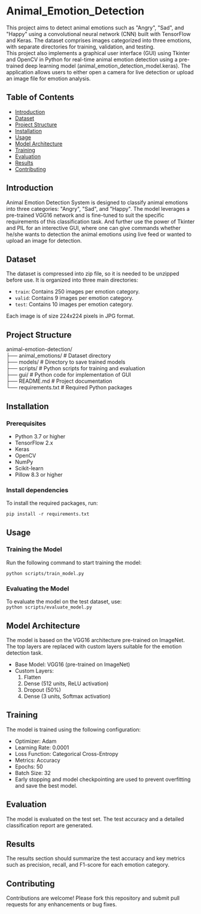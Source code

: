 # Animal_Emotion_Detection

This project aims to detect animal emotions such as "Angry", "Sad", and "Happy" using a convolutional neural network (CNN) built with TensorFlow and Keras. The dataset comprises images categorized into three emotions, with separate directories for training, validation, and testing. <br>
This project also implements a graphical user interface (GUI) using Tkinter and OpenCV in Python for real-time animal emotion detection using a pre-trained deep learning model (animal_emotion_detection_model.keras). The application allows users to either open a camera for live detection or upload an image file for emotion analysis.

## Table of Contents

- [Introduction](#introduction)
- [Dataset](#dataset)
- [Project Structure](#project-structure)
- [Installation](#installation)
- [Usage](#usage)
- [Model Architecture](#model-architecture)
- [Training](#training)
- [Evaluation](#evaluation)
- [Results](#results)
- [Contributing](#contributing)

## Introduction

Animal Emotion Detection System is designed to classify animal emotions into three categories: "Angry", "Sad", and "Happy". The model leverages a pre-trained VGG16 network and is fine-tuned to suit the specific requirements of this classification task. And further use the power of Tkinter and PIL for an interective GUI, where one can give commands whether he/she wants to detection the animal emotions using live feed or wanted to upload an image for detection. 

## Dataset

The dataset is compressed into zip file, so it is needed to be unzipped before use.
It is organized into three main directories:
- `train`: Contains 250 images per emotion category.
- `valid`: Contains 9 images per emotion category.
- `test`: Contains 10 images per emotion category.

Each image is of size 224x224 pixels in JPG format.


## Project Structure

animal-emotion-detection/ <br>
├── animal_emotions/ # Dataset directory <br>
├── models/ # Directory to save trained models <br>
├── scripts/ # Python scripts for training and evaluation <br>
├── gui/ # Python code for implementation of GUI <br>
├── README.md # Project documentation <br>
└── requirements.txt # Required Python packages <br>

## Installation

### Prerequisites

- Python 3.7 or higher
- TensorFlow 2.x
- Keras
- OpenCV
- NumPy
- Scikit-learn
- Pillow 8.3 or higher

### Install dependencies

To install the required packages, run: <br>
```
pip install -r requirements.txt
```

## Usage
### Training the Model
Run the following command to start training the model: <br>
```
python scripts/train_model.py
```

### Evaluating the Model
To evaluate the model on the test dataset, use: <br>
```python scripts/evaluate_model.py```

## Model Architecture
The model is based on the VGG16 architecture pre-trained on ImageNet. The top layers are replaced with custom layers suitable for the emotion detection task.

- Base Model: VGG16 (pre-trained on ImageNet)
- Custom Layers:
    1) Flatten
    2) Dense (512 units, ReLU activation)
    3) Dropout (50%)
    4) Dense (3 units, Softmax activation)

## Training
The model is trained using the following configuration:

- Optimizer: Adam
- Learning Rate: 0.0001
- Loss Function: Categorical Cross-Entropy
- Metrics: Accuracy
- Epochs: 50
- Batch Size: 32
- Early stopping and model checkpointing are used to prevent overfitting and save the best model.

## Evaluation
The model is evaluated on the test set. The test accuracy and a detailed classification report are generated.

## Results
The results section should summarize the test accuracy and key metrics such as precision, recall, and F1-score for each emotion category.

## Contributing
Contributions are welcome! Please fork this repository and submit pull requests for any enhancements or bug fixes.
